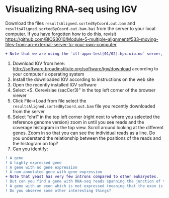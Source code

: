 # Visualizing RNA-seq using IGV
Download the files `resultsAligned.sortedByCoord.out.bam` and `resultsAligned.sortedByCoord.out.bam.bai` from the server to your local computer. If you have forgotten how to do this, revisit https://github.com/BIOS3010/Module-5-multiple-alignment#533-moving-files-from-an-external-server-to-your-own-computer

```diff
+ Note that we are using the `itf-appn-test[01/02].hpc.uio.no` server, and not login.uio.no
```       
1. Download IGV from here: http://software.broadinstitute.org/software/igv/download according to your computer's operating system
2. Install the downloaded IGV according to instructions on the web site
3. Open the recently installed IGV software
4. Select «S. Cerevisiae (sacCer3)” in the top left corner of the browser viewer
5. Click File->Load from file select the `resultsAligned.sortedByCoord.out.bam` file you recently downloaded from the server
6. Select “chrI” in the top left corner (right next to where you selected the reference genome version) zoom in until you see reads and the coverage histogram in the top view. Scroll around looking at the different genes. Zoom in so that you can see the individual reads as a line. Do you understand the relationship between the positions of the reads and the histogram on top?
7. Can you identify:
```diff
! A gene
! A highly expressed gene
! A gene with no gene expression
! A non-annotated gene with gene expression
+ Note that yeast has very few introns compared to other eukaryotes.
! But can you find a gene with RNA-seq reads spanning the junction of two exons
! A gene with an exon which is not expressed (meaning that the exon is skipped in the splicing)
! Do you observe some other interesting things?
```
